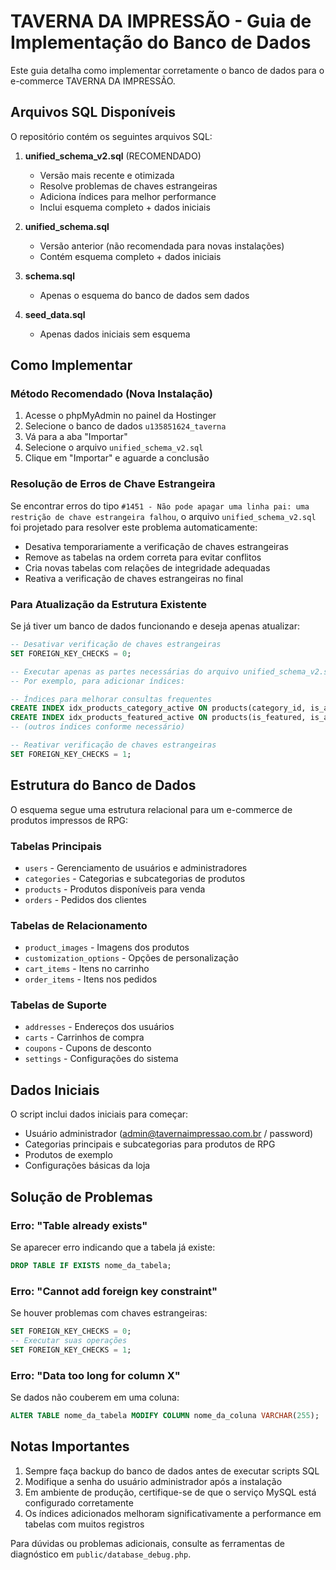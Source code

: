 # TAVERNA DA IMPRESSÃO - Guia de Implementação do Banco de Dados

Este guia detalha como implementar corretamente o banco de dados para o e-commerce TAVERNA DA IMPRESSÃO.

## Arquivos SQL Disponíveis

O repositório contém os seguintes arquivos SQL:

1. **unified_schema_v2.sql** (RECOMENDADO)
   - Versão mais recente e otimizada
   - Resolve problemas de chaves estrangeiras
   - Adiciona índices para melhor performance
   - Inclui esquema completo + dados iniciais

2. **unified_schema.sql**
   - Versão anterior (não recomendada para novas instalações)
   - Contém esquema completo + dados iniciais

3. **schema.sql**
   - Apenas o esquema do banco de dados sem dados

4. **seed_data.sql**
   - Apenas dados iniciais sem esquema

## Como Implementar

### Método Recomendado (Nova Instalação)

1. Acesse o phpMyAdmin no painel da Hostinger
2. Selecione o banco de dados `u135851624_taverna`
3. Vá para a aba "Importar"
4. Selecione o arquivo `unified_schema_v2.sql`
5. Clique em "Importar" e aguarde a conclusão

### Resolução de Erros de Chave Estrangeira

Se encontrar erros do tipo `#1451 - Não pode apagar uma linha pai: uma restrição de chave estrangeira falhou`, o arquivo `unified_schema_v2.sql` foi projetado para resolver este problema automaticamente:

- Desativa temporariamente a verificação de chaves estrangeiras
- Remove as tabelas na ordem correta para evitar conflitos
- Cria novas tabelas com relações de integridade adequadas
- Reativa a verificação de chaves estrangeiras no final

### Para Atualização da Estrutura Existente

Se já tiver um banco de dados funcionando e deseja apenas atualizar:

```sql
-- Desativar verificação de chaves estrangeiras
SET FOREIGN_KEY_CHECKS = 0;

-- Executar apenas as partes necessárias do arquivo unified_schema_v2.sql
-- Por exemplo, para adicionar índices:

-- Índices para melhorar consultas frequentes
CREATE INDEX idx_products_category_active ON products(category_id, is_active);
CREATE INDEX idx_products_featured_active ON products(is_featured, is_active);
-- (outros índices conforme necessário)

-- Reativar verificação de chaves estrangeiras
SET FOREIGN_KEY_CHECKS = 1;
```

## Estrutura do Banco de Dados

O esquema segue uma estrutura relacional para um e-commerce de produtos impressos de RPG:

### Tabelas Principais
- `users` - Gerenciamento de usuários e administradores
- `categories` - Categorias e subcategorias de produtos
- `products` - Produtos disponíveis para venda
- `orders` - Pedidos dos clientes

### Tabelas de Relacionamento
- `product_images` - Imagens dos produtos
- `customization_options` - Opções de personalização
- `cart_items` - Itens no carrinho
- `order_items` - Itens nos pedidos

### Tabelas de Suporte
- `addresses` - Endereços dos usuários
- `carts` - Carrinhos de compra
- `coupons` - Cupons de desconto
- `settings` - Configurações do sistema

## Dados Iniciais

O script inclui dados iniciais para começar:

- Usuário administrador (admin@tavernaimpressao.com.br / password)
- Categorias principais e subcategorias para produtos de RPG
- Produtos de exemplo
- Configurações básicas da loja

## Solução de Problemas

### Erro: "Table already exists"
Se aparecer erro indicando que a tabela já existe:

```sql
DROP TABLE IF EXISTS nome_da_tabela;
```

### Erro: "Cannot add foreign key constraint"
Se houver problemas com chaves estrangeiras:

```sql
SET FOREIGN_KEY_CHECKS = 0;
-- Executar suas operações
SET FOREIGN_KEY_CHECKS = 1;
```

### Erro: "Data too long for column X"
Se dados não couberem em uma coluna:

```sql
ALTER TABLE nome_da_tabela MODIFY COLUMN nome_da_coluna VARCHAR(255);
```

## Notas Importantes

1. Sempre faça backup do banco de dados antes de executar scripts SQL
2. Modifique a senha do usuário administrador após a instalação
3. Em ambiente de produção, certifique-se de que o serviço MySQL está configurado corretamente
4. Os índices adicionados melhoram significativamente a performance em tabelas com muitos registros

Para dúvidas ou problemas adicionais, consulte as ferramentas de diagnóstico em `public/database_debug.php`.
